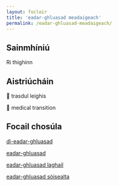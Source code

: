 ```yaml
---
layout: focloir
title: 'eadar-ghluasad meadaigeach'
permalink: /eadar-ghluasad-meadaigeach/
---
```


## Sainmhíniú

Ri thighinn

## Aistriúcháin

&#x1f3f4;&#xe0067;&#xe0062;&#xe0073;&#xe0063;&#xe0074;&#xe007f; trasdul leighis

&#x1f3f4;&#xe0067;&#xe0062;&#xe0065;&#xe006e;&#xe0067;&#xe007f; medical transition

## Focail chosúla

[dì-eadar-ghluasad](https://faclair.lgbt/di-eadar-ghluasad)

[eadar-ghluasad](https://faclair.lgbt/eadar-ghluasad)

[eadar-ghluasad laghail](https://faclair.lgbt/eadar-ghluasad-laghail)

[eadar-ghluasad sòisealta](https://faclair.lgbt/eadar-ghluasad-soisealta)